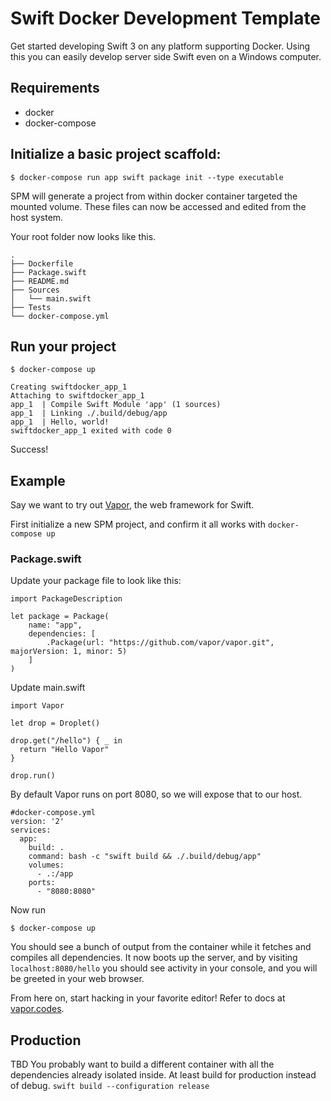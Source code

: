 # Swift Docker Development Template

Get started developing Swift 3 on any platform supporting Docker.
Using this you can easily develop server side Swift even on a Windows computer.

## Requirements
- docker
- docker-compose

## Initialize a basic project scaffold:
```
$ docker-compose run app swift package init --type executable
```
SPM will generate a project from within docker container targeted the mounted volume.
These files can now be accessed and edited from the host system.

Your root folder now looks like this.
```
.
├── Dockerfile
├── Package.swift
├── README.md
├── Sources
│   └── main.swift
├── Tests
└── docker-compose.yml
```

## Run your project
```
$ docker-compose up

Creating swiftdocker_app_1
Attaching to swiftdocker_app_1
app_1  | Compile Swift Module 'app' (1 sources)
app_1  | Linking ./.build/debug/app
app_1  | Hello, world!
swiftdocker_app_1 exited with code 0
```
Success!

## Example
Say we want to try out [Vapor](http://vapor.codes), the web framework for Swift.

First initialize a new SPM project, and confirm it all works with ```docker-compose up```
### Package.swift
Update your package file to look like this:
```
import PackageDescription

let package = Package(
    name: "app",
    dependencies: [
        .Package(url: "https://github.com/vapor/vapor.git", majorVersion: 1, minor: 5)
    ]
)
```

Update main.swift
```
import Vapor

let drop = Droplet()

drop.get("/hello") { _ in
  return "Hello Vapor"
}

drop.run()
```

By default Vapor runs on port 8080, so we will expose that to our host.
```
#docker-compose.yml
version: '2'
services: 
  app:
    build: .
    command: bash -c "swift build && ./.build/debug/app"
    volumes:
      - .:/app
    ports:
      - "8080:8080"
```

Now run

```
$ docker-compose up
```

You should see a bunch of output from the container while it fetches and compiles all dependencies.
It now boots up the server, and by visiting ```localhost:8080/hello``` you should see activity in your console, and you will be greeted in your web browser.

From here on, start hacking in your favorite editor!
Refer to docs at [vapor.codes](https://vapor.github.io/documentation/).

## Production
TBD
You probably want to build a different container with all the dependencies already isolated inside. At least build for production instead of debug. ```swift build --configuration release```